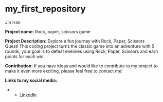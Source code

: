 # my_first_repository

Jin Han

**Project name:**
  Rock, paper, scissors game

**Project Description:**
Explore a fun journey with Rock, Paper, Scissors Quest! This coding project turns the classic game into an adventure with 5 rounds, your goal is to defeat enemies using Rock, Paper, Scissors and earn points for each win.

**Contribution:**
If you have ideas and would like to contribute to my project to make it even more exciting, please feel free to contact me!

**Links to my social media:**
- - [LinkedIn](www.linkedin.com/in/koh-jin-han-931590261)


